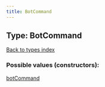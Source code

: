 ```yaml
---
title: BotCommand
---
```

## Type: BotCommand  
[Back to types index](index.md)



### Possible values (constructors):

[botCommand](../constructors/botCommand.md)  

